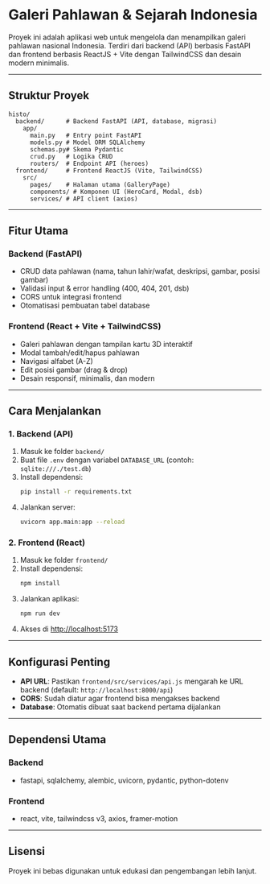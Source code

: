  # Galeri Pahlawan & Sejarah Indonesia

Proyek ini adalah aplikasi web untuk mengelola dan menampilkan galeri pahlawan nasional Indonesia. Terdiri dari backend (API) berbasis FastAPI dan frontend berbasis ReactJS + Vite dengan TailwindCSS dan desain modern minimalis.

---

## Struktur Proyek

```
histo/
  backend/      # Backend FastAPI (API, database, migrasi)
    app/
      main.py   # Entry point FastAPI
      models.py # Model ORM SQLAlchemy
      schemas.py# Skema Pydantic
      crud.py   # Logika CRUD
      routers/  # Endpoint API (heroes)
  frontend/     # Frontend ReactJS (Vite, TailwindCSS)
    src/
      pages/    # Halaman utama (GalleryPage)
      components/ # Komponen UI (HeroCard, Modal, dsb)
      services/ # API client (axios)
```

---

## Fitur Utama

### Backend (FastAPI)
- CRUD data pahlawan (nama, tahun lahir/wafat, deskripsi, gambar, posisi gambar)
- Validasi input & error handling (400, 404, 201, dsb)
- CORS untuk integrasi frontend
- Otomatisasi pembuatan tabel database

### Frontend (React + Vite + TailwindCSS)
- Galeri pahlawan dengan tampilan kartu 3D interaktif
- Modal tambah/edit/hapus pahlawan
- Navigasi alfabet (A-Z)
- Edit posisi gambar (drag & drop)
- Desain responsif, minimalis, dan modern

---

## Cara Menjalankan

### 1. Backend (API)
1. Masuk ke folder `backend/`
2. Buat file `.env` dengan variabel `DATABASE_URL` (contoh: `sqlite:///./test.db`)
3. Install dependensi:
   ```bash
   pip install -r requirements.txt
   ```
4. Jalankan server:
   ```bash
   uvicorn app.main:app --reload
   ```

### 2. Frontend (React)
1. Masuk ke folder `frontend/`
2. Install dependensi:
   ```bash
   npm install
   ```
3. Jalankan aplikasi:
   ```bash
   npm run dev
   ```
4. Akses di [http://localhost:5173](http://localhost:5173)

---

## Konfigurasi Penting
- **API URL**: Pastikan `frontend/src/services/api.js` mengarah ke URL backend (default: `http://localhost:8000/api`)
- **CORS**: Sudah diatur agar frontend bisa mengakses backend
- **Database**: Otomatis dibuat saat backend pertama dijalankan

---

## Dependensi Utama

### Backend
- fastapi, sqlalchemy, alembic, uvicorn, pydantic, python-dotenv

### Frontend
- react, vite, tailwindcss v3, axios, framer-motion

---

## Lisensi
Proyek ini bebas digunakan untuk edukasi dan pengembangan lebih lanjut.
